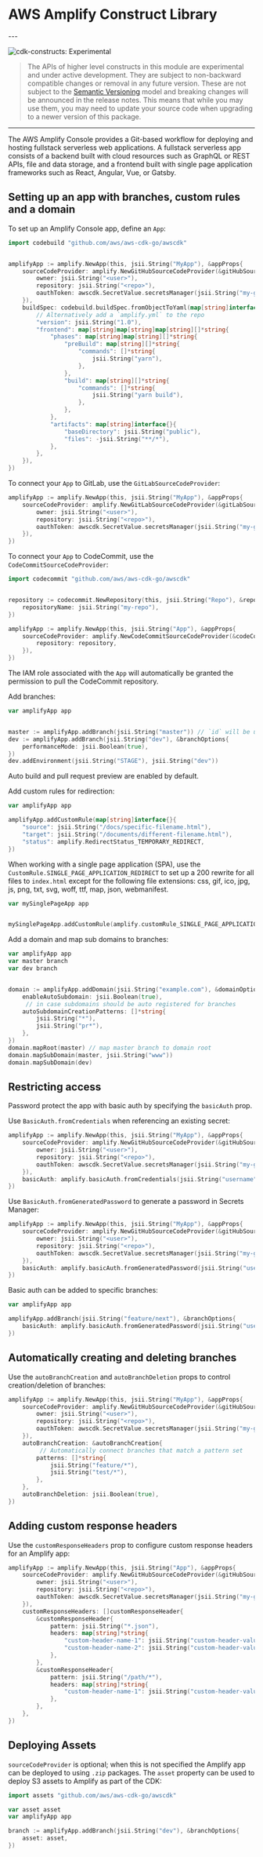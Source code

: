 # AWS Amplify Construct Library

<!--BEGIN STABILITY BANNER-->---


![cdk-constructs: Experimental](https://img.shields.io/badge/cdk--constructs-experimental-important.svg?style=for-the-badge)

> The APIs of higher level constructs in this module are experimental and under active development.
> They are subject to non-backward compatible changes or removal in any future version. These are
> not subject to the [Semantic Versioning](https://semver.org/) model and breaking changes will be
> announced in the release notes. This means that while you may use them, you may need to update
> your source code when upgrading to a newer version of this package.

---
<!--END STABILITY BANNER-->

The AWS Amplify Console provides a Git-based workflow for deploying and hosting fullstack serverless web applications. A fullstack serverless app consists of a backend built with cloud resources such as GraphQL or REST APIs, file and data storage, and a frontend built with single page application frameworks such as React, Angular, Vue, or Gatsby.

## Setting up an app with branches, custom rules and a domain

To set up an Amplify Console app, define an `App`:

```go
import codebuild "github.com/aws/aws-cdk-go/awscdk"


amplifyApp := amplify.NewApp(this, jsii.String("MyApp"), &appProps{
	sourceCodeProvider: amplify.NewGitHubSourceCodeProvider(&gitHubSourceCodeProviderProps{
		owner: jsii.String("<user>"),
		repository: jsii.String("<repo>"),
		oauthToken: awscdk.SecretValue.secretsManager(jsii.String("my-github-token")),
	}),
	buildSpec: codebuild.buildSpec.fromObjectToYaml(map[string]interface{}{
		// Alternatively add a `amplify.yml` to the repo
		"version": jsii.String("1.0"),
		"frontend": map[string]map[string]map[string][]*string{
			"phases": map[string]map[string][]*string{
				"preBuild": map[string][]*string{
					"commands": []*string{
						jsii.String("yarn"),
					},
				},
				"build": map[string][]*string{
					"commands": []*string{
						jsii.String("yarn build"),
					},
				},
			},
			"artifacts": map[string]interface{}{
				"baseDirectory": jsii.String("public"),
				"files": -jsii.String("**/*"),
			},
		},
	}),
})
```

To connect your `App` to GitLab, use the `GitLabSourceCodeProvider`:

```go
amplifyApp := amplify.NewApp(this, jsii.String("MyApp"), &appProps{
	sourceCodeProvider: amplify.NewGitLabSourceCodeProvider(&gitLabSourceCodeProviderProps{
		owner: jsii.String("<user>"),
		repository: jsii.String("<repo>"),
		oauthToken: awscdk.SecretValue.secretsManager(jsii.String("my-gitlab-token")),
	}),
})
```

To connect your `App` to CodeCommit, use the `CodeCommitSourceCodeProvider`:

```go
import codecommit "github.com/aws/aws-cdk-go/awscdk"


repository := codecommit.NewRepository(this, jsii.String("Repo"), &repositoryProps{
	repositoryName: jsii.String("my-repo"),
})

amplifyApp := amplify.NewApp(this, jsii.String("App"), &appProps{
	sourceCodeProvider: amplify.NewCodeCommitSourceCodeProvider(&codeCommitSourceCodeProviderProps{
		repository: repository,
	}),
})
```

The IAM role associated with the `App` will automatically be granted the permission
to pull the CodeCommit repository.

Add branches:

```go
var amplifyApp app


master := amplifyApp.addBranch(jsii.String("master")) // `id` will be used as repo branch name
dev := amplifyApp.addBranch(jsii.String("dev"), &branchOptions{
	performanceMode: jsii.Boolean(true),
})
dev.addEnvironment(jsii.String("STAGE"), jsii.String("dev"))
```

Auto build and pull request preview are enabled by default.

Add custom rules for redirection:

```go
var amplifyApp app

amplifyApp.addCustomRule(map[string]interface{}{
	"source": jsii.String("/docs/specific-filename.html"),
	"target": jsii.String("/documents/different-filename.html"),
	"status": amplify.RedirectStatus_TEMPORARY_REDIRECT,
})
```

When working with a single page application (SPA), use the
`CustomRule.SINGLE_PAGE_APPLICATION_REDIRECT` to set up a 200
rewrite for all files to `index.html` except for the following
file extensions: css, gif, ico, jpg, js, png, txt, svg, woff,
ttf, map, json, webmanifest.

```go
var mySinglePageApp app


mySinglePageApp.addCustomRule(amplify.customRule_SINGLE_PAGE_APPLICATION_REDIRECT())
```

Add a domain and map sub domains to branches:

```go
var amplifyApp app
var master branch
var dev branch


domain := amplifyApp.addDomain(jsii.String("example.com"), &domainOptions{
	enableAutoSubdomain: jsii.Boolean(true),
	 // in case subdomains should be auto registered for branches
	autoSubdomainCreationPatterns: []*string{
		jsii.String("*"),
		jsii.String("pr*"),
	},
})
domain.mapRoot(master) // map master branch to domain root
domain.mapSubDomain(master, jsii.String("www"))
domain.mapSubDomain(dev)
```

## Restricting access

Password protect the app with basic auth by specifying the `basicAuth` prop.

Use `BasicAuth.fromCredentials` when referencing an existing secret:

```go
amplifyApp := amplify.NewApp(this, jsii.String("MyApp"), &appProps{
	sourceCodeProvider: amplify.NewGitHubSourceCodeProvider(&gitHubSourceCodeProviderProps{
		owner: jsii.String("<user>"),
		repository: jsii.String("<repo>"),
		oauthToken: awscdk.SecretValue.secretsManager(jsii.String("my-github-token")),
	}),
	basicAuth: amplify.basicAuth.fromCredentials(jsii.String("username"), awscdk.SecretValue.secretsManager(jsii.String("my-github-token"))),
})
```

Use `BasicAuth.fromGeneratedPassword` to generate a password in Secrets Manager:

```go
amplifyApp := amplify.NewApp(this, jsii.String("MyApp"), &appProps{
	sourceCodeProvider: amplify.NewGitHubSourceCodeProvider(&gitHubSourceCodeProviderProps{
		owner: jsii.String("<user>"),
		repository: jsii.String("<repo>"),
		oauthToken: awscdk.SecretValue.secretsManager(jsii.String("my-github-token")),
	}),
	basicAuth: amplify.basicAuth.fromGeneratedPassword(jsii.String("username")),
})
```

Basic auth can be added to specific branches:

```go
var amplifyApp app

amplifyApp.addBranch(jsii.String("feature/next"), &branchOptions{
	basicAuth: amplify.basicAuth.fromGeneratedPassword(jsii.String("username")),
})
```

## Automatically creating and deleting branches

Use the `autoBranchCreation` and `autoBranchDeletion` props to control creation/deletion
of branches:

```go
amplifyApp := amplify.NewApp(this, jsii.String("MyApp"), &appProps{
	sourceCodeProvider: amplify.NewGitHubSourceCodeProvider(&gitHubSourceCodeProviderProps{
		owner: jsii.String("<user>"),
		repository: jsii.String("<repo>"),
		oauthToken: awscdk.SecretValue.secretsManager(jsii.String("my-github-token")),
	}),
	autoBranchCreation: &autoBranchCreation{
		 // Automatically connect branches that match a pattern set
		patterns: []*string{
			jsii.String("feature/*"),
			jsii.String("test/*"),
		},
	},
	autoBranchDeletion: jsii.Boolean(true),
})
```

## Adding custom response headers

Use the `customResponseHeaders` prop to configure custom response headers for an Amplify app:

```go
amplifyApp := amplify.NewApp(this, jsii.String("App"), &appProps{
	sourceCodeProvider: amplify.NewGitHubSourceCodeProvider(&gitHubSourceCodeProviderProps{
		owner: jsii.String("<user>"),
		repository: jsii.String("<repo>"),
		oauthToken: awscdk.SecretValue.secretsManager(jsii.String("my-github-token")),
	}),
	customResponseHeaders: []customResponseHeader{
		&customResponseHeader{
			pattern: jsii.String("*.json"),
			headers: map[string]*string{
				"custom-header-name-1": jsii.String("custom-header-value-1"),
				"custom-header-name-2": jsii.String("custom-header-value-2"),
			},
		},
		&customResponseHeader{
			pattern: jsii.String("/path/*"),
			headers: map[string]*string{
				"custom-header-name-1": jsii.String("custom-header-value-2"),
			},
		},
	},
})
```

## Deploying Assets

`sourceCodeProvider` is optional; when this is not specified the Amplify app can be deployed to using `.zip` packages. The `asset` property can be used to deploy S3 assets to Amplify as part of the CDK:

```go
import assets "github.com/aws/aws-cdk-go/awscdk"

var asset asset
var amplifyApp app

branch := amplifyApp.addBranch(jsii.String("dev"), &branchOptions{
	asset: asset,
})
```
